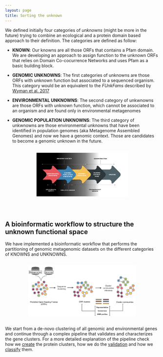```yaml
---
layout: page
title: Sorting the unknown
---
```


We defined initially four categories of _unknowns_ (might be more in the future) trying to combine an ecological and a protein domain based approach to their definition. The categories are defined as follow:

-   **KNOWN**: Our knowns are all those ORFs that contains a Pfam domain. We are developing an approach to assign function to the unknown ORFs that relies on Domain Co-cocurrence Networks and uses Pfam as a basic building block.

-   **GENOMIC UNKNOWNS**: The first categories of unknowns are those ORFs with unknown function but associated to a sequenced organism. This category would be an equivalent to the _FUnkFams_ described by [Wyman et al. 2017](https://www.biorxiv.org/content/early/2017/10/23/207985)

-   **ENVIRONMENTAL UNKNOWNS**: The second category of unkwnowns are those  ORFs with unknown function, which cannot be associated to an organism and are found only in environmental metagenomes

-   **GENOMIC POPULATION UNKNOWNS**: The third category of unkwnowns are those environmental unknowns that have been identified in population genomes (aka Metagenome Assembled Genomes) and now we have a genomic context. Those are candidates to become a genomic unknown in the future.

<div class="img_container" style="width:60%; margin:2em auto;">
<img alt="cl_categories.png" src="/img/cl_categories.png">
</div>

<br />
<h2 class="section-heading  text-primary">A bioinformatic workflow to structure the unknown functional space</h2>

We have implemented a bioinformatic workflow that performs the partitioning of genomic metagenomic datasets on the different categories of KNOWNS and UNKNOWNS.

<div class="img_container" style="width:70%; margin:2em auto;">
<img alt="methodology.png" src="/img/methodology.png">
</div>

We start from a de-novo clustering of all genomic and environmental genes and continue through a complex pipeline that validates and characterizes the gene clusters. For a more detailed explanation of the pipeline check how we [create](3_MMseqs_clustering) the protein clusters, how we do the [validation](5_Cluster_validation) and how we [classify](7_Cluster_classification) them.
